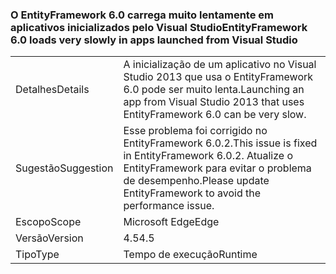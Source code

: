 ### <a name="entityframework-60-loads-very-slowly-in-apps-launched-from-visual-studio"></a><span data-ttu-id="aa360-101">O EntityFramework 6.0 carrega muito lentamente em aplicativos inicializados pelo Visual Studio</span><span class="sxs-lookup"><span data-stu-id="aa360-101">EntityFramework 6.0 loads very slowly in apps launched from Visual Studio</span></span>

|   |   |
|---|---|
|<span data-ttu-id="aa360-102">Detalhes</span><span class="sxs-lookup"><span data-stu-id="aa360-102">Details</span></span>|<span data-ttu-id="aa360-103">A inicialização de um aplicativo no Visual Studio 2013 que usa o EntityFramework 6.0 pode ser muito lenta.</span><span class="sxs-lookup"><span data-stu-id="aa360-103">Launching an app from Visual Studio 2013 that uses EntityFramework 6.0 can be very slow.</span></span>|
|<span data-ttu-id="aa360-104">Sugestão</span><span class="sxs-lookup"><span data-stu-id="aa360-104">Suggestion</span></span>|<span data-ttu-id="aa360-105">Esse problema foi corrigido no EntityFramework 6.0.2.</span><span class="sxs-lookup"><span data-stu-id="aa360-105">This issue is fixed in EntityFramework 6.0.2.</span></span> <span data-ttu-id="aa360-106">Atualize o EntityFramework para evitar o problema de desempenho.</span><span class="sxs-lookup"><span data-stu-id="aa360-106">Please update EntityFramework to avoid the performance issue.</span></span>|
|<span data-ttu-id="aa360-107">Escopo</span><span class="sxs-lookup"><span data-stu-id="aa360-107">Scope</span></span>|<span data-ttu-id="aa360-108">Microsoft Edge</span><span class="sxs-lookup"><span data-stu-id="aa360-108">Edge</span></span>|
|<span data-ttu-id="aa360-109">Versão</span><span class="sxs-lookup"><span data-stu-id="aa360-109">Version</span></span>|<span data-ttu-id="aa360-110">4.5</span><span class="sxs-lookup"><span data-stu-id="aa360-110">4.5</span></span>|
|<span data-ttu-id="aa360-111">Tipo</span><span class="sxs-lookup"><span data-stu-id="aa360-111">Type</span></span>|<span data-ttu-id="aa360-112">Tempo de execução</span><span class="sxs-lookup"><span data-stu-id="aa360-112">Runtime</span></span>|

